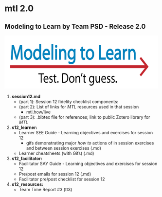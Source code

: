 # mtl 2.0

## Modeling to Learn by Team PSD - Release 2.0

<img src = "https://github.com/lzim/teampsd/blob/master/resources/logos/mtl_testdontguess_sm.png"
     height = "175" width = "650">

1. **session12.md**
    - (part 1): Session 12 fidelity checklist components:
    - (part 2): List of links for *MTL* resources used in that session
      - mtl.how/live
    - (part 3): .bibtex file for references; link to public Zotero library for *MTL*
2. **s12_learner:**
    - Learner SEE Guide - Learning objectives and exercises for session 12
      - gifs demonstrating major *how to* actions of in session exercises and between session exercises (.md)
    - Learner cheatsheets (with Gifs) (.md)
3. **s12_facilitator:**
    - Facilitator SAY Guide - Learning objectives and exercises for session 12
    - Pre/post emails for session 12 (.md)
    - Facilitator pre/post checklist for session 12
4. **s12_resources:**
    - Team Time Report #3 (tt3)
